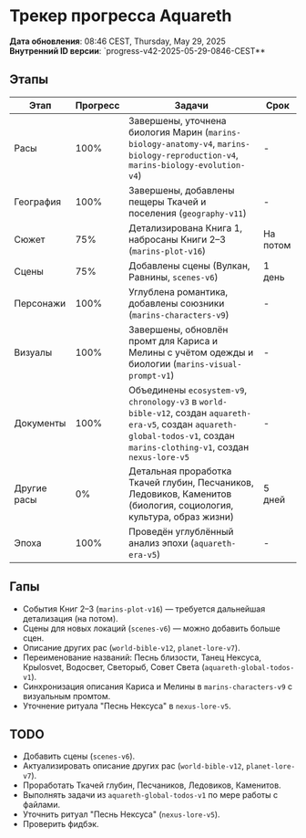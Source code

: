 # Трекер прогресса Aquareth

**Дата обновления**: 08:46 CEST, Thursday, May 29, 2025  
**Внутренний ID версии**: `progress-v42-2025-05-29-0846-CEST**

## Этапы
| Этап          | Прогресс | Задачи                              | Срок         |
|---------------|----------|-------------------------------------|--------------|
| Расы          | 100%     | Завершены, уточнена биология Марин (`marins-biology-anatomy-v4`, `marins-biology-reproduction-v4`, `marins-biology-evolution-v4`) | - |
| География     | 100%     | Завершены, добавлены пещеры Ткачей и поселения (`geography-v11`) | - |
| Сюжет         | 75%      | Детализирована Книга 1, набросаны Книги 2–3 (`marins-plot-v16`) | На потом |
| Сцены         | 75%      | Добавлены сцены (Вулкан, Равнины, `scenes-v6`) | 1 день |
| Персонажи     | 100%     | Углублена романтика, добавлены союзники (`marins-characters-v9`) | - |
| Визуалы       | 100%     | Завершены, обновлён промт для Кариса и Мелины с учётом одежды и биологии (`marins-visual-prompt-v1`) | - |
| Документы     | 100%     | Объединены `ecosystem-v9`, `chronology-v3` в `world-bible-v12`, создан `aquareth-era-v5`, создан `aquareth-global-todos-v1`, создан `marins-clothing-v1`, создан `nexus-lore-v5` | - |
| Другие расы   | 0%       | Детальная проработка Ткачей глубин, Песчаников, Ледовиков, Каменитов (биология, социология, культура, образ жизни) | 5 дней |
| Эпоха         | 100%     | Проведён углублённый анализ эпохи (`aquareth-era-v5`) | - |

## Гапы
- События Книг 2–3 (`marins-plot-v16`) — требуется дальнейшая детализация (на потом).  
- Сцены для новых локаций (`scenes-v6`) — можно добавить больше сцен.  
- Описание других рас (`world-bible-v12`, `planet-lore-v7`).  
- Переименование названий: Песнь близости, Танец Нексуса, Крыlosvet, Водосвет, Светорыб, Совет Света (`aquareth-global-todos-v1`).  
- Синхронизация описания Кариса и Мелины в `marins-characters-v9` с визуальным промтом.  
- Уточнение ритуала "Песнь Нексуса" в `nexus-lore-v5`.  

## TODO
- Добавить сцены (`scenes-v6`).  
- Актуализировать описание других рас (`world-bible-v12`, `planet-lore-v7`).  
- Проработать Ткачей глубин, Песчаников, Ледовиков, Каменитов.  
- Выполнять задачи из `aquareth-global-todos-v1` по мере работы с файлами.  
- Уточнить ритуал "Песнь Нексуса" (`nexus-lore-v5`).  
- Проверить фидбэк.